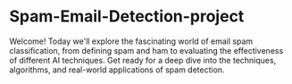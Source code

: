 # Spam-Email-Detection-project
Welcome! Today we'll explore the fascinating world of email spam classification, from defining spam and ham to evaluating the effectiveness of different AI techniques. Get ready for a deep dive into the techniques, algorithms, and real-world applications of spam detection.
